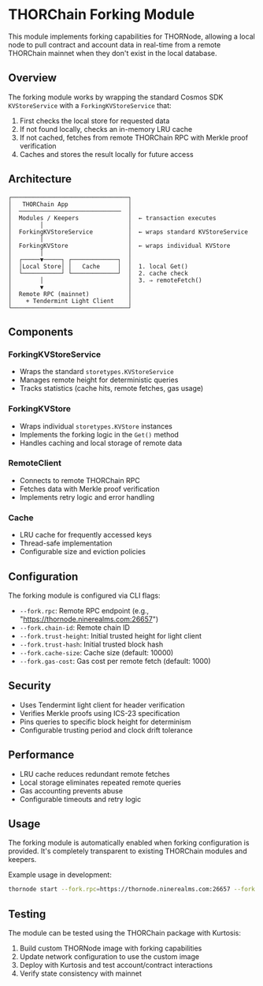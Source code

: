 # THORChain Forking Module

This module implements forking capabilities for THORNode, allowing a local node to pull contract and account data in real-time from a remote THORChain mainnet when they don't exist in the local database.

## Overview

The forking module works by wrapping the standard Cosmos SDK `KVStoreService` with a `ForkingKVStoreService` that:

1. First checks the local store for requested data
2. If not found locally, checks an in-memory LRU cache
3. If not cached, fetches from remote THORChain RPC with Merkle proof verification
4. Caches and stores the result locally for future access

## Architecture

```
┌─────────────────────────────────┐
│   THORChain App                 │
│  ─────────────────────────────  │
│  Modules / Keepers              │  ← transaction executes
│        │                        │
│  ForkingKVStoreService          │  ← wraps standard KVStoreService
│        │                        │
│  ForkingKVStore                 │  ← wraps individual KVStore
│        │                        │
│  ┌─────▼─────┐ ┌─────────────┐  │
│  │Local Store│ │   Cache     │  │  1. local Get()
│  └───────────┘ └─────────────┘  │  2. cache check
│        │                        │  3. ⇒ remoteFetch()
│        ▼                        │
│  Remote RPC (mainnet)           │
│    + Tendermint Light Client    │
└─────────────────────────────────┘
```

## Components

### ForkingKVStoreService
- Wraps the standard `storetypes.KVStoreService`
- Manages remote height for deterministic queries
- Tracks statistics (cache hits, remote fetches, gas usage)

### ForkingKVStore
- Wraps individual `storetypes.KVStore` instances
- Implements the forking logic in the `Get()` method
- Handles caching and local storage of remote data

### RemoteClient
- Connects to remote THORChain RPC
- Fetches data with Merkle proof verification
- Implements retry logic and error handling

### Cache
- LRU cache for frequently accessed keys
- Thread-safe implementation
- Configurable size and eviction policies

## Configuration

The forking module is configured via CLI flags:

- `--fork.rpc`: Remote RPC endpoint (e.g., "https://thornode.ninerealms.com:26657")
- `--fork.chain-id`: Remote chain ID
- `--fork.trust-height`: Initial trusted height for light client
- `--fork.trust-hash`: Initial trusted block hash
- `--fork.cache-size`: Cache size (default: 10000)
- `--fork.gas-cost`: Gas cost per remote fetch (default: 1000)

## Security

- Uses Tendermint light client for header verification
- Verifies Merkle proofs using ICS-23 specification
- Pins queries to specific block height for determinism
- Configurable trusting period and clock drift tolerance

## Performance

- LRU cache reduces redundant remote fetches
- Local storage eliminates repeated remote queries
- Gas accounting prevents abuse
- Configurable timeouts and retry logic

## Usage

The forking module is automatically enabled when forking configuration is provided. It's completely transparent to existing THORChain modules and keepers.

Example usage in development:
```bash
thornode start --fork.rpc=https://thornode.ninerealms.com:26657 --fork.chain-id=thorchain-mainnet-v1
```

## Testing

The module can be tested using the THORChain package with Kurtosis:

1. Build custom THORNode image with forking capabilities
2. Update network configuration to use the custom image
3. Deploy with Kurtosis and test account/contract interactions
4. Verify state consistency with mainnet
